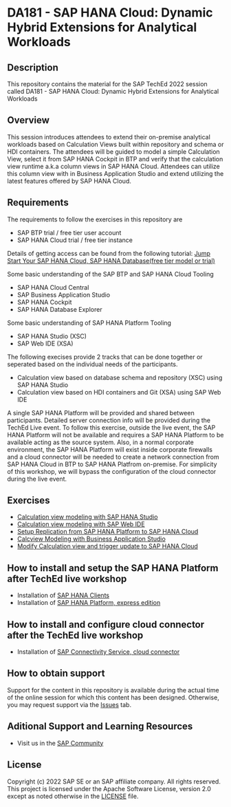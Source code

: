 # DA181 - SAP HANA Cloud: Dynamic Hybrid Extensions for Analytical Workloads

## Description

This repository contains the material for the SAP TechEd 2022 session called DA181 - SAP HANA Cloud: Dynamic Hybrid Extensions for Analytical Workloads 

## Overview

This session introduces attendees to extend their on-premise analytical workloads based on Calculation Views built within repository and schema or HDI containers. The attendees will be guided to model a simple Calculation View, select it from SAP HANA Cockpit in BTP and verify that the calculation view runtime a.k.a column views in SAP HANA Cloud. Attendees can utilize this column view with in Business Application Studio and extend utilizing the latest features offered by SAP HANA Cloud.

## Requirements

The requirements to follow the exercises in this repository are
   - SAP BTP trial / free tier user account
   - SAP HANA Cloud trial / free tier instance

   Details of getting access can be found from the following tutorial: [Jump Start Your SAP HANA Cloud, SAP HANA Database(free tier model or trial)](https://developers.sap.com/mission.hana-cloud-database-get-started.html)

Some basic understanding of the SAP BTP and SAP HANA Cloud Tooling
   - SAP HANA Cloud Central
   - SAP Business Application Studio 
   - SAP HANA Cockpit
   - SAP HANA Database Explorer
 
Some basic understanding of SAP HANA Platform Tooling
   - SAP HANA Studio (XSC)
   - SAP Web IDE (XSA)

The following execises provide 2 tracks that can be done together or seperated based on the individual needs of the participants. 
   - Calculation view based on database schema and repository (XSC) using SAP HANA Studio
   - Calculation view based on HDI containers and Git (XSA) using SAP Web IDE 

A single SAP HANA Platform will be provided and shared between participants. Detailed server connection info will be provided during the TechEd Live event.
To follow this exercise, outside the live event, the SAP HANA Platform will not be available and requires a SAP HANA Platform to be available acting as the source system. Also, in a normal corporate environment, the SAP HANA Platform will exist inside corporate firewalls and a cloud connector will be needed to create a network connection from SAP HANA Cloud in BTP to SAP HANA Platfrom on-premise. For simplicity of this workshop, we will bypass the configuration of the cloud connector during the live event.
   
## Exercises

- [Calculation view modeling with SAP HANA Studio](exercises/Steps_SAP_HANA_STUDIO/)
- [Calculation view modeling with SAP Web IDE](exercises/Steps_SAP_WEBIDE/)
- [Setup Replication from SAP HANA Platform to SAP HANA Cloud](exercises/ex2/)
- [Calcview Modeling with Business Application Studio](exercises/Steps_SAP_BAS/)
- [Modify Calculation view and trigger update to SAP HANA Cloud](exercises/Steps_SAP_BAS/)

## How to install and setup the SAP HANA Platform after TechEd live workshop
- Installation of [SAP HANA Clients](https://developers.sap.com/tutorials/hana-clients-install.html)
- Installation of [SAP HANA Platform, express edition](https://developers.sap.com/group.hxe-install-vm-xsa.html)

## How to install and configure cloud connector after the TechEd live workshop
- Installation of [SAP Connectivity Service, cloud connector](https://developers.sap.com/tutorials/hana-cloud-mission-extend-08.html)

## How to obtain support

Support for the content in this repository is available during the actual time of the online session for which this content has been designed. Otherwise, you may request support via the [Issues](../../issues) tab.

## Aditional Support and Learning Resources
 - Visit us in the [SAP Community](https://community.sap.com/topics/hana)
 
## License
Copyright (c) 2022 SAP SE or an SAP affiliate company. All rights reserved. This project is licensed under the Apache Software License, version 2.0 except as noted otherwise in the [LICENSE](LICENSES/Apache-2.0.txt) file.
